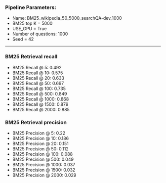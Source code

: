 ### Pipeline Parameters:
* Name: BM25_wikipedia_50_5000_searchQA-dev_1000
* BM25 top K = 5000
* USE_GPU = True
* Number of questions: 1000
* Seed = 42
------
### BM25 Retrieval recall 
* BM25 Recall @ 5: 0.492
* BM25 Recall @ 10: 0.575
* BM25 Recall @ 20: 0.633
* BM25 Recall @ 50: 0.697
* BM25 Recall @ 100: 0.735
* BM25 Recall @ 500: 0.849
* BM25 Recall @ 1000: 0.868
* BM25 Recall @ 1500: 0.879
* BM25 Recall @ 2000: 0.885
### BM25 Retrieval precision 
* BM25 Precision @ 5: 0.22
* BM25 Precision @ 10: 0.186
* BM25 Precision @ 20: 0.151
* BM25 Precision @ 50: 0.112
* BM25 Precision @ 100: 0.088
* BM25 Precision @ 500: 0.049
* BM25 Precision @ 1000: 0.037
* BM25 Precision @ 1500: 0.032
* BM25 Precision @ 2000: 0.029
